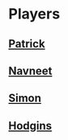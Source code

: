 # Players

## [Patrick](/Players/Patrick.md)

## [Navneet](/Players/Navneet.md)

## [Simon](/Players/Simon.md)

## [Hodgins](/Players/Hodgins.md)
